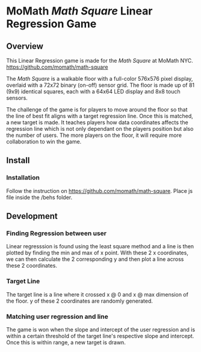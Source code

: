# MoMath _Math Square_ Linear Regression Game

## Overview

This Linear Regression game is made for the _Math Square_ at MoMath NYC. 
https://github.com/momath/math-square

The _Math Square_ is a walkable floor with a full-color 576x576 pixel display, overlaid with a 72x72 binary (on-off) sensor grid.
The floor is made up of 81 (9x9) identical squares, each with a 64x64 LED display and 8x8 touch sensors.

The challenge of the game is for players to move around the floor so that the line of best fit aligns with a target regression line. 
Once this is matched, a new target is made.
It teaches players how data coordinates affects the regression line which is not only dependant on the players position but also the number of users. The more players on the floor, it will require more collaboration to win the game. 

## Install


### Installation
Follow the instruction on https://github.com/momath/math-square. 
Place js file inside the /behs folder. 


## Development

### Finding Regression between user
Linear regresssion is found using the least square method and a line is then plotted by finding the min and max of x point. With these 2 x coordinates, we can then calculate the 2 corresponding y and then plot a line across these 2 coordinates. 

### Target Line
The target line is a line where it crossed x @ 0 and x @ max dimension of the floor. y of these 2 coordinates are randomly generated.

### Matching user regression and line
The game is won when the slope and intercept of the user regression and is within a certain threshold of the target line's respective slope and intercept. Once this is within range, a new target is drawn. 




